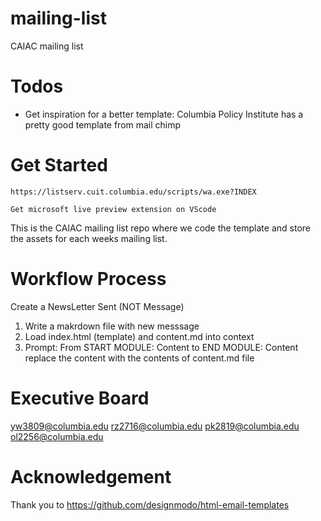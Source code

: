 # mailing-list
CAIAC mailing list

# Todos
- Get inspiration for a better template: Columbia Policy Institute has a pretty good template from mail chimp

# Get Started
    https://listserv.cuit.columbia.edu/scripts/wa.exe?INDEX

    Get microsoft live preview extension on VScode

This is the CAIAC mailing list repo where we code the template and store the 
assets for each weeks mailing list.

# Workflow Process
Create a NewsLetter Sent (NOT Message)

1. Write a makrdown file with new messsage
2. Load index.html (template) and content.md into context
3.  Prompt: From START MODULE: Content to END MODULE: Content replace the content with the contents of content.md file

# Executive Board
yw3809@columbia.edu
rz2716@columbia.edu
pk2819@columbia.edu
ol2256@columbia.edu

# Acknowledgement
Thank you to https://github.com/designmodo/html-email-templates
